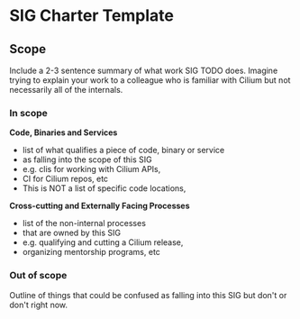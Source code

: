 
# SIG Charter Template

## Scope
Include a 2-3 sentence summary of what work SIG TODO does. Imagine trying to explain your work to a colleague who is familiar with Cilium but not necessarily all of the internals.

### In scope
**Code, Binaries and Services**
- list of what qualifies a piece of code, binary or service
- as falling into the scope of this SIG
- e.g. clis for working with Cilium APIs,
- CI for Cilium repos, etc
- This is NOT a list of specific code locations,

**Cross-cutting and Externally Facing Processes**
- list of the non-internal processes
- that are owned by this SIG
- e.g. qualifying and cutting a Cilium release,
- organizing mentorship programs, etc

### Out of scope
Outline of things that could be confused as falling into this SIG but don't or don't right now.
